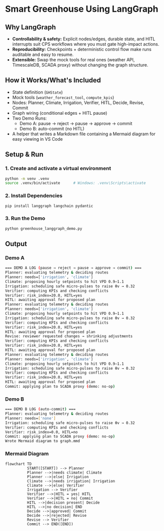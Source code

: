 # Smart Greenhouse Using LangGraph

## Why LangGraph
- **Controllability & safety:** Explicit nodes/edges, durable state, and HITL interrupts suit CPS workflows where you must gate high-impact actions.
- **Reproducibility:** Checkpoints + deterministic control flow make runs auditable and easy to resume.
- **Extensible:** Swap the mock tools for real ones (weather API, TimescaleDB, SCADA proxy) without changing the graph structure.

## How it Works/What's Included
- State definition (`GHState`)
- Mock tools (`weather_forecast_tool`, `compute_kpis`)
- Nodes: Planner, Climate, Irrigation, Verifier, HITL, Decide, Revise, Commit
- Graph wiring (conditional edges + HITL pause)
- Two Demo Runs:
    - Demo A: pause → reject → pause → approve → commit
    - Demo B: auto-commit (no HITL)
- A helper that writes a Markdown file containing a Mermaid diagram for easy viewing in VS Code


## Setup & Run

### 1. Create and activate a virtual environment
```bash
python -m venv .venv
source .venv/bin/activate      # Windows: .venv\Scripts\activate
```
### 2. Install Dependencies
```bash
pip install langgraph langchain pydantic
```
### 3. Run the Demo
```bash
python greenhouse_langgraph_demo.py
```

## Output
### Demo A
```bash
=== DEMO A LOG (pause → reject → pause → approve → commit) ===
Planner: evaluating telemetry & deciding routes
Planner: needs=['irrigation', 'climate']
Climate: proposing hourly setpoints to hit VPD 0.9–1.1
Irrigation: scheduling safe micro-pulses to raise θv → 0.32
Verifier: computing KPIs and checking conflicts
Verifier: risk_index=20.0, HITL=yes
HITL: awaiting approval for proposed plan
Planner: evaluating telemetry & deciding routes
Planner: needs=['irrigation', 'climate']
Climate: proposing hourly setpoints to hit VPD 0.9–1.1
Irrigation: scheduling safe micro-pulses to raise θv → 0.32
Verifier: computing KPIs and checking conflicts
Verifier: risk_index=20.0, HITL=yes
HITL: awaiting approval for proposed plan
Revise: reviewer requested changes → shrinking adjustments
Verifier: computing KPIs and checking conflicts
Verifier: risk_index=20.0, HITL=yes
HITL: awaiting approval for proposed plan
Planner: evaluating telemetry & deciding routes
Planner: needs=['irrigation', 'climate']
Climate: proposing hourly setpoints to hit VPD 0.9–1.1
Irrigation: scheduling safe micro-pulses to raise θv → 0.32
Verifier: computing KPIs and checking conflicts
Verifier: risk_index=20.0, HITL=yes
HITL: awaiting approval for proposed plan
Commit: applying plan to SCADA proxy (demo: no-op)
```
### Demo B
```bash
=== DEMO B LOG (auto-commit) ===
Planner: evaluating telemetry & deciding routes
Planner: needs=['none']
Irrigation: scheduling safe micro-pulses to raise θv → 0.32
Verifier: computing KPIs and checking conflicts
Verifier: risk_index=0.0, HITL=no
Commit: applying plan to SCADA proxy (demo: no-op)
Wrote Mermaid diagram to graph.mmd
```

### Mermaid Diagram
```mermaid
flowchart TD
          START([START]) --> Planner
          Planner -->|needs climate| Climate
          Planner -->|else| Irrigation
          Climate -->|needs irrigation| Irrigation
          Climate -->|else| Verifier
          Irrigation --> Verifier
          Verifier -->|HITL = yes| HITL
          Verifier -->|HITL = no| Commit
          HITL -->|decision present| Decide
          HITL -->|no decision| END
          Decide -->|approved| Commit
          Decide -->|rejected| Revise
          Revise --> Verifier
          Commit --> END([END])
```
